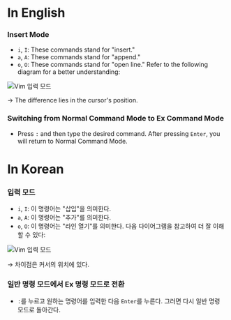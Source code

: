 # In English

### Insert Mode

- `i`, `I`: These commands stand for "insert."
- `a`, `A`: These commands stand for "append."
- `o`, `O`: These commands stand for "open line." Refer to the following diagram for a better understanding:

![Vim 입력 모드](https://i.imgur.com/rGituKO.png)

→ The difference lies in the cursor's position.

### Switching from Normal Command Mode to Ex Command Mode

- Press `:` and then type the desired command. After pressing `Enter`, you will return to Normal Command Mode.

# In Korean

### 입력 모드

- `i`, `I`: 이 명령어는 "삽입"을 의미한다.
- `a`, `A`: 이 명령어는 "추가"를 의미한다.
- `o`, `O`: 이 명령어는 "라인 열기"를 의미한다. 다음 다이어그램을 참고하여 더 잘 이해할 수 있다:

![Vim 입력 모드](https://i.imgur.com/rGituKO.png)

→ 차이점은 커서의 위치에 있다.

### 일반 명령 모드에서 Ex 명령 모드로 전환

- `:`를 누르고 원하는 명령어를 입력한 다음 `Enter`를 누른다. 그러면 다시 일반 명령 모드로 돌아간다.


